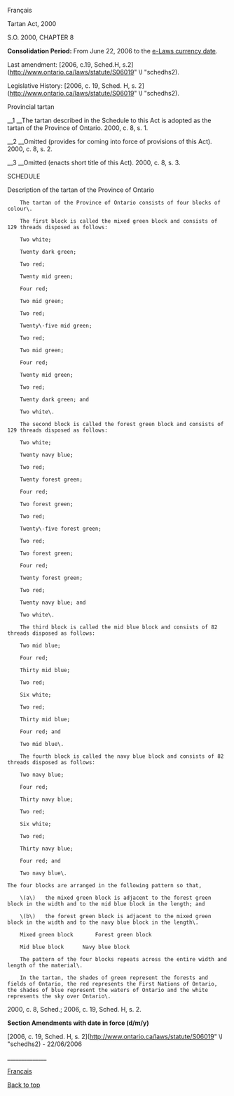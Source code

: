 [<a id="Top"></a>Français](http://www.ontario.ca/fr/lois/loi/00t08)

Tartan Act, 2000

S\.O\. 2000, CHAPTER 8

__Consolidation Period:__  From June 22, 2006 to the [e\-Laws currency date](http://www.e-laws.gov.on.ca/navigation?file=currencyDates&lang=en)\.

Last amendment: [2006, c\.19, Sched\.H, s\.2](http://www.ontario.ca/laws/statute/S06019" \l "schedhs2)\.

Legislative History: [2006, c\. 19, Sched\. H, s\. 2](http://www.ontario.ca/laws/statute/S06019" \l "schedhs2)\.

Provincial tartan

__1 __The tartan described in the Schedule to this Act is adopted as the tartan of the Province of Ontario\.  2000, c\. 8, s\. 1\.

__2 __Omitted \(provides for coming into force of provisions of this Act\)\.  2000, c\. 8, s\. 2\.

__3 __Omitted \(enacts short title of this Act\)\.  2000, c\. 8, s\. 3\.

SCHEDULE

Description of the tartan of the Province of Ontario

		The tartan of the Province of Ontario consists of four blocks of colour\. 

		The first block is called the mixed green block and consists of 129 threads disposed as follows:

		Two white;

		Twenty dark green;

		Two red;

		Twenty mid green;

		Four red;

		Two mid green;

		Two red;

		Twenty\-five mid green;

		Two red;

		Two mid green;

		Four red;

		Twenty mid green;

		Two red;

		Twenty dark green; and

		Two white\.

		The second block is called the forest green block and consists of 129 threads disposed as follows:

		Two white;

		Twenty navy blue;

		Two red;

		Twenty forest green;

		Four red;

		Two forest green;

		Two red;

		Twenty\-five forest green;

		Two red;

		Two forest green;

		Four red;

		Twenty forest green;

		Two red;

		Twenty navy blue; and

		Two white\.

		The third block is called the mid blue block and consists of 82 threads disposed as follows:

		Two mid blue;

		Four red;

		Thirty mid blue;

		Two red;

		Six white;

		Two red;

		Thirty mid blue;

		Four red; and

		Two mid blue\.

		The fourth block is called the navy blue block and consists of 82 threads disposed as follows:

		Two navy blue;

		Four red;

		Thirty navy blue;

		Two red;

		Six white;

		Two red;

		Thirty navy blue;

		Four red; and

		Two navy blue\.

	The four blocks are arranged in the following pattern so that,

		\(a\)	the mixed green block is adjacent to the forest green block in the width and to the mid blue block in the length; and

		\(b\)	the forest green block is adjacent to the mixed green block in the width and to the navy blue block in the length\.

		Mixed green block		Forest green block

		Mid blue block		Navy blue block

		The pattern of the four blocks repeats across the entire width and length of the material\.

		In the tartan, the shades of green represent the forests and fields of Ontario, the red represents the First Nations of Ontario, the shades of blue represent the waters of Ontario and the white represents the sky over Ontario\.  

2000, c\. 8, Sched\.; 2006, c\. 19, Sched\. H, s\. 2\.

__Section Amendments with date in force  \(d/m/y\)__

[2006, c\. 19, Sched\. H, s\. 2](http://www.ontario.ca/laws/statute/S06019" \l "schedhs2) \- 22/06/2006

\_\_\_\_\_\_\_\_\_\_\_\_\_\_

[Français](http://www.ontario.ca/fr/lois/loi/00t08)

[Back to top](#Top)

